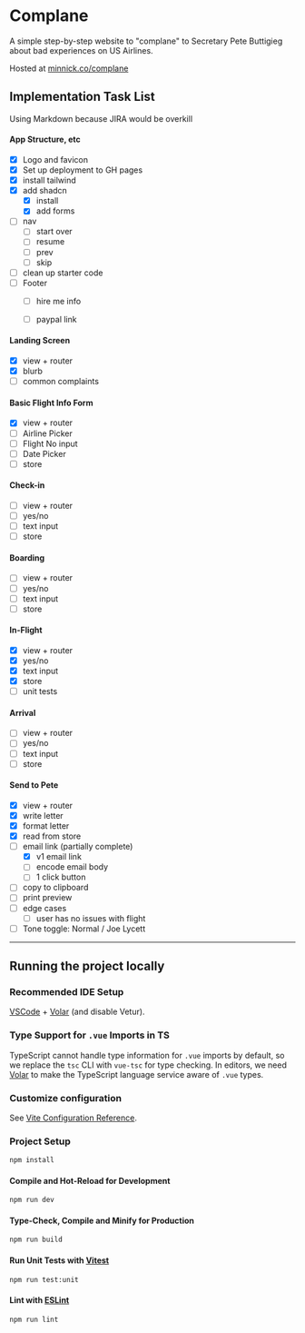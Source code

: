 
# Complane

A simple step-by-step website to "complane" to Secretary Pete Buttigieg about bad experiences on US Airlines.

Hosted at [minnick.co/complane](https://www.minnick.co/complane)

## Implementation Task List
Using Markdown because JIRA would be overkill

#### App Structure, etc
- [x] Logo and favicon
- [x] Set up deployment to GH pages
- [x] install tailwind
- [x] add shadcn
  - [x] install
  - [x] add forms
- [ ] nav
  - [ ] start over
  - [ ] resume
  - [ ] prev
  - [ ] skip
- [ ] clean up starter code
- [ ] Footer
  - [ ] hire me info
  - [ ] paypal link


#### Landing Screen
- [x] view + router
- [x] blurb
- [ ] common complaints

#### Basic Flight Info Form
- [x] view + router
- [ ] Airline Picker
- [ ] Flight No input
- [ ] Date Picker
- [ ] store

#### Check-in
- [ ] view + router
- [ ] yes/no
- [ ] text input
- [ ] store

#### Boarding
- [ ] view + router
- [ ] yes/no
- [ ] text input
- [ ] store

#### In-Flight
- [x] view + router
- [x] yes/no
- [x] text input
- [x] store
- [ ] unit tests

#### Arrival
- [ ] view + router
- [ ] yes/no
- [ ] text input
- [ ] store

#### Send to Pete
- [x] view + router
- [x] write letter
- [x] format letter
- [x] read from store
- [ ] email link (partially complete)
  - [x] v1 email link
  - [ ] encode email body
  - [ ] 1 click button
- [ ] copy to clipboard
- [ ] print preview
- [ ] edge cases
  - [ ] user has no issues with flight
- [ ] Tone toggle: Normal / Joe Lycett

______________________________________________________________________

## Running the project locally

### Recommended IDE Setup

[VSCode](https://code.visualstudio.com/) + [Volar](https://marketplace.visualstudio.com/items?itemName=Vue.volar) (and disable Vetur).

### Type Support for `.vue` Imports in TS

TypeScript cannot handle type information for `.vue` imports by default, so we replace the `tsc` CLI with `vue-tsc` for type checking. In editors, we need [Volar](https://marketplace.visualstudio.com/items?itemName=Vue.volar) to make the TypeScript language service aware of `.vue` types.

### Customize configuration

See [Vite Configuration Reference](https://vitejs.dev/config/).

### Project Setup

```sh
npm install
```

#### Compile and Hot-Reload for Development

```sh
npm run dev
```

#### Type-Check, Compile and Minify for Production

```sh
npm run build
```

#### Run Unit Tests with [Vitest](https://vitest.dev/)

```sh
npm run test:unit
```

#### Lint with [ESLint](https://eslint.org/)

```sh
npm run lint
```
